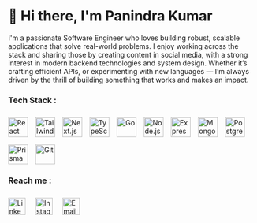 # 👋 Hi there, I'm Panindra Kumar

I'm a passionate Software Engineer who loves building robust, scalable applications that solve real-world problems. I enjoy working across the stack and sharing those by creating content in social media, with a strong interest in modern backend technologies and system design. Whether it’s crafting efficient APIs, or experimenting with new languages — I’m always driven by the thrill of building something that works and makes an impact.

### Tech Stack :

<p align="left" style="display: flex; gap: 15px; align-items: center; flex-wrap: wrap; margin-top:25px;">
  <img src="https://cdn.jsdelivr.net/gh/devicons/devicon/icons/react/react-original.svg" height="40" alt="React" style="display: block;" />
  <img src="https://cdn.jsdelivr.net/gh/tandpfun/skill-icons/icons/TailwindCSS-Dark.svg" height="40" alt="Tailwind CSS" style="display: block;" />
  <img src="https://cdn.jsdelivr.net/gh/devicons/devicon/icons/nextjs/nextjs-original.svg" height="40" alt="Next.js" style="display: block;" />
  <img src="https://cdn.jsdelivr.net/gh/devicons/devicon/icons/typescript/typescript-original.svg" height="40" alt="TypeScript" style="display: block;" />
  <img src="https://cdn.jsdelivr.net/gh/devicons/devicon/icons/go/go-original.svg" height="40" alt="Go" style="display: block;" />
  <img src="https://nodejs.org/static/images/logo.svg" height="40" alt="Node.js" style="display: block;" />
  <img src="https://cdn.jsdelivr.net/gh/devicons/devicon/icons/express/express-original.svg" height="40" alt="Express" style="display: block;" />
  <img src="https://cdn.jsdelivr.net/gh/devicons/devicon/icons/mongodb/mongodb-original.svg" height="40" alt="MongoDB" style="display: block;" />
  <img src="https://cdn.jsdelivr.net/gh/devicons/devicon/icons/postgresql/postgresql-original.svg" height="40" alt="PostgreSQL" style="display: block;" />
  <img src="https://cdn.jsdelivr.net/gh/devicons/devicon/icons/prisma/prisma-original.svg" height="40" alt="Prisma" style="display: block;" />
  <img src="https://cdn.jsdelivr.net/gh/devicons/devicon/icons/git/git-original.svg" height="40" alt="Git" style="display: block;" />
</p>

### Reach me :

<p style="display: flex; gap: 20px; align-items: center; margin-top:25px;">
<a href="https://www.linkedin.com/in/panindra-kumarr" target="_blank" rel="noopener noreferrer" title="LinkedIn" style="text-decoration: none;">
  <img src="https://cdn-icons-png.flaticon.com/512/174/174857.png" height="35" alt="LinkedIn" />
</a>
<a href="https://www.instagram.com/demonprogrammer" target="_blank" rel="noopener noreferrer" title="Instagram" style="text-decoration: none;">
  <img src="https://cdn-icons-png.flaticon.com/512/174/174855.png" height="35" alt="Instagram" />
</a>
<a href="mailto:panindrakumar84@gmail.com" title="Email" style="text-decoration: none;">
  <img src="https://cdn-icons-png.flaticon.com/512/732/732200.png" height="35" alt="Email" />
</a>
</p>
